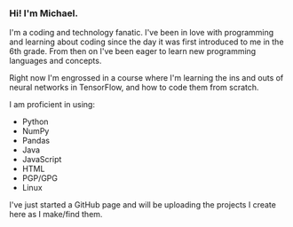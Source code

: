 ### Hi! I'm Michael.
I'm a coding and technology fanatic. I've been in love with programming and learning about coding since the day it was first introduced to me in the 6th grade. From then on I've been eager to learn new programming languages and concepts.

Right now I'm engrossed in a course where I'm learning the ins and outs of neural networks in TensorFlow, and how to code them from scratch.

I am proficient in using:
* Python
* NumPy
* Pandas
* Java
* JavaScript
* HTML
* PGP/GPG
* Linux

I've just started a GitHub page and will be uploading the projects I create here as I make/find them.
<!---
mcodepreneur/mcodepreneur is a ✨ special ✨ repository because its `README.md` (this file) appears on your GitHub profile.
You can click the Preview link to take a look at your changes.
--->
